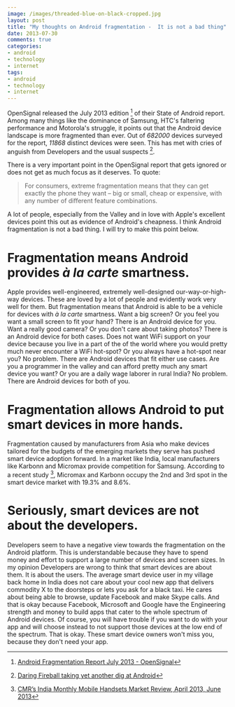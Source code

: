 ```yaml
---
image: /images/threaded-blue-on-black-cropped.jpg
layout: post
title: "My thoughts on Android fragmentation -  It is not a bad thing"
date: 2013-07-30
comments: true
categories:
- android
- technology
- internet
tags:
- android
- technology
- internet
---
```

OpenSignal released the July 2013 edition [^1] of their State of Android report. Among many things like the dominance of Samsung, HTC's faltering performance and Motorola's struggle, it points out that the Android device landscape is more fragmented than ever. Out of _682000_ devices surveyed for the report, _11868_ distinct devices were seen. This has met with cries of anguish from Developers and the usual suspects [^2].

There is a very important point in the OpenSignal report that gets ignored or does not get as much focus as it deserves. To quote:

>  For consumers, extreme fragmentation means that they can get exactly the phone they want – big or small, cheap or expensive, with any number of different feature combinations.

<!--more-->

A lot of people, especially from the Valley and in love with Apple's excellent devices point this out as evidence of Android's cheapness. I think Android fragmentation is not a bad thing. I will try to make this point below.

# Fragmentation means Android provides _à la carte_ smartness.
Apple provides well-engineered, extremely well-designed our-way-or-high-way devices. These are loved by a lot of people and evidently work very well for them. But fragmentation means  that Android is able to be a vehicle for devices with _à la carte_ smartness. Want a big screen? Or you feel you want a small screen to fit your hand? There is an Android device for you.
Want a really good camera? Or you don't care about taking photos? There is an Android device for both cases.
Does not want WiFi support on your device because you live in a part of the of the world where you would pretty much never encounter a WiFi hot-spot? Or you always have a hot-spot near you? No problem. There are Android devices that fit either use cases.
Are you a programmer in the valley and can afford pretty much any smart device you want? Or you are a daily wage laborer in rural India? No problem. There are Android devices for both of you.

# Fragmentation allows Android to put smart devices in more hands.
Fragmentation caused by manufacturers from Asia who make devices tailored for the budgets of the emerging markets they serve has pushed smart device adoption forward. In a market like India, local manufacturers like Karbonn and Micromax provide competition for Samsung. According to a recent study [^3],  Micromax and Karbonn occupy the 2nd and 3rd spot in the smart device market with 19.3% and 8.6%.

# Seriously, smart devices are not about the developers.
Developers seem to have a negative view towards the fragmentation on the Android platform. This is understandable because they have to spend money and effort to support a large number of devices and screen sizes. In my opinion Developers are wrong to think that smart devices are about them. It is about the users. The average smart device user in my village back home in India does not care about your cool new app that delivers commodity X to the doorsteps or lets you ask for a black taxi. He cares about being able to browse, update Facebook and make Skype calls. And that is okay because Facebook, Microsoft and Google have the Engineering strength and money to build apps that cater to the whole spectrum of Android devices. Of course, you will have trouble if you want to do with your app and will choose instead to not support those devices at the low end of the spectrum. That is okay. These smart device owners won't miss you, because they don't need your app.


[^1]: [Android Fragmentation Report July 2013 - OpenSignal](http://opensignal.com/reports/fragmentation-2013/)
[^2]: [Daring Fireball taking yet another dig at Android](http://daringfireball.net/linked/2013/07/30/bbc-android)
[^3]: [CMR’s India Monthly Mobile Handsets Market Review, April 2013, June 2013](http://cmrindia.com/more-than-73-5-million-mobile-handsets-shipped-in-india-during-january-april-2013-a-yoy-growth-of-11-1/)
